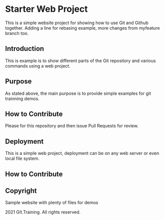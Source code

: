 # Starter Web Project

This is a simple website project for showing how to use Git and Github together. Adding a line for rebasing example,
more changes from myfeature branch too.


## Introduction

This is example is to show different parts of the Git repository and various commands using a web project.


## Purpose

As stated above, the main purpose is to provide simple examples for git trainning demos.

## How to Contribute

Please for this repository and then issue Pull Requests for review.

## Deployment

This is a simple web project, deployment can be on any web server or even local file system.

## How to Contribute


## Copyright


Sample website with plenty of files for demos

2021 GIt.Training. All rights reserved.

